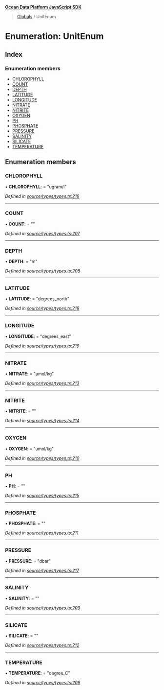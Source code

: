 **[Ocean Data Platform JavaScript SDK](../README.md)**

> [Globals](../README.md) / UnitEnum

# Enumeration: UnitEnum

## Index

### Enumeration members

* [CHLOROPHYLL](unitenum.md#chlorophyll)
* [COUNT](unitenum.md#count)
* [DEPTH](unitenum.md#depth)
* [LATITUDE](unitenum.md#latitude)
* [LONGITUDE](unitenum.md#longitude)
* [NITRATE](unitenum.md#nitrate)
* [NITRITE](unitenum.md#nitrite)
* [OXYGEN](unitenum.md#oxygen)
* [PH](unitenum.md#ph)
* [PHOSPHATE](unitenum.md#phosphate)
* [PRESSURE](unitenum.md#pressure)
* [SALINITY](unitenum.md#salinity)
* [SILICATE](unitenum.md#silicate)
* [TEMPERATURE](unitenum.md#temperature)

## Enumeration members

### CHLOROPHYLL

•  **CHLOROPHYLL**:  = "ugram/l"

*Defined in [source/types/types.ts:216](https://github.com/C4IROcean/odp-sdk-js/blob/c6020fb/source/types/types.ts#L216)*

___

### COUNT

•  **COUNT**:  = ""

*Defined in [source/types/types.ts:207](https://github.com/C4IROcean/odp-sdk-js/blob/c6020fb/source/types/types.ts#L207)*

___

### DEPTH

•  **DEPTH**:  = "m"

*Defined in [source/types/types.ts:208](https://github.com/C4IROcean/odp-sdk-js/blob/c6020fb/source/types/types.ts#L208)*

___

### LATITUDE

•  **LATITUDE**:  = "degrees\_north"

*Defined in [source/types/types.ts:218](https://github.com/C4IROcean/odp-sdk-js/blob/c6020fb/source/types/types.ts#L218)*

___

### LONGITUDE

•  **LONGITUDE**:  = "degrees\_east"

*Defined in [source/types/types.ts:219](https://github.com/C4IROcean/odp-sdk-js/blob/c6020fb/source/types/types.ts#L219)*

___

### NITRATE

•  **NITRATE**:  = "µmol/kg"

*Defined in [source/types/types.ts:213](https://github.com/C4IROcean/odp-sdk-js/blob/c6020fb/source/types/types.ts#L213)*

___

### NITRITE

•  **NITRITE**:  = ""

*Defined in [source/types/types.ts:214](https://github.com/C4IROcean/odp-sdk-js/blob/c6020fb/source/types/types.ts#L214)*

___

### OXYGEN

•  **OXYGEN**:  = "umol/kg"

*Defined in [source/types/types.ts:210](https://github.com/C4IROcean/odp-sdk-js/blob/c6020fb/source/types/types.ts#L210)*

___

### PH

•  **PH**:  = ""

*Defined in [source/types/types.ts:215](https://github.com/C4IROcean/odp-sdk-js/blob/c6020fb/source/types/types.ts#L215)*

___

### PHOSPHATE

•  **PHOSPHATE**:  = ""

*Defined in [source/types/types.ts:211](https://github.com/C4IROcean/odp-sdk-js/blob/c6020fb/source/types/types.ts#L211)*

___

### PRESSURE

•  **PRESSURE**:  = "dbar"

*Defined in [source/types/types.ts:217](https://github.com/C4IROcean/odp-sdk-js/blob/c6020fb/source/types/types.ts#L217)*

___

### SALINITY

•  **SALINITY**:  = ""

*Defined in [source/types/types.ts:209](https://github.com/C4IROcean/odp-sdk-js/blob/c6020fb/source/types/types.ts#L209)*

___

### SILICATE

•  **SILICATE**:  = ""

*Defined in [source/types/types.ts:212](https://github.com/C4IROcean/odp-sdk-js/blob/c6020fb/source/types/types.ts#L212)*

___

### TEMPERATURE

•  **TEMPERATURE**:  = "degree\_C"

*Defined in [source/types/types.ts:206](https://github.com/C4IROcean/odp-sdk-js/blob/c6020fb/source/types/types.ts#L206)*

